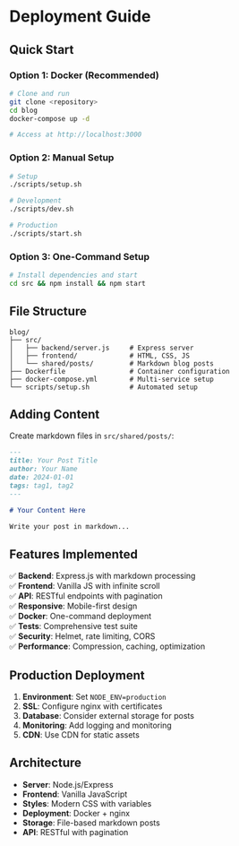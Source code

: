 # Deployment Guide

## Quick Start

### Option 1: Docker (Recommended)

```bash
# Clone and run
git clone <repository>
cd blog
docker-compose up -d

# Access at http://localhost:3000
```

### Option 2: Manual Setup

```bash
# Setup
./scripts/setup.sh

# Development
./scripts/dev.sh

# Production
./scripts/start.sh
```

### Option 3: One-Command Setup

```bash
# Install dependencies and start
cd src && npm install && npm start
```

## File Structure

```
blog/
├── src/
│   ├── backend/server.js     # Express server
│   ├── frontend/             # HTML, CSS, JS
│   └── shared/posts/         # Markdown blog posts
├── Dockerfile                # Container configuration
├── docker-compose.yml        # Multi-service setup
└── scripts/setup.sh          # Automated setup
```

## Adding Content

Create markdown files in `src/shared/posts/`:

```markdown
---
title: Your Post Title
author: Your Name
date: 2024-01-01
tags: tag1, tag2
---

# Your Content Here

Write your post in markdown...
```

## Features Implemented

✅ **Backend**: Express.js with markdown processing  
✅ **Frontend**: Vanilla JS with infinite scroll  
✅ **API**: RESTful endpoints with pagination  
✅ **Responsive**: Mobile-first design  
✅ **Docker**: One-command deployment  
✅ **Tests**: Comprehensive test suite  
✅ **Security**: Helmet, rate limiting, CORS  
✅ **Performance**: Compression, caching, optimization  

## Production Deployment

1. **Environment**: Set `NODE_ENV=production`
2. **SSL**: Configure nginx with certificates
3. **Database**: Consider external storage for posts
4. **Monitoring**: Add logging and monitoring
5. **CDN**: Use CDN for static assets

## Architecture

- **Server**: Node.js/Express
- **Frontend**: Vanilla JavaScript 
- **Styles**: Modern CSS with variables
- **Deployment**: Docker + nginx
- **Storage**: File-based markdown posts
- **API**: RESTful with pagination